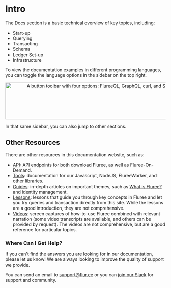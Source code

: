 # Intro

The Docs section is a basic technical overview of key topics, including:

- Start-up
- Querying
- Transacting
- Schema
- Ledger Set-up
- Infrastructure

To view the documentation examples in different programming languages, you can
toggle the language options in the sidebar on the top right.

<!-- markdownlint -->
<p align="center">
    <img
        style="width: 600px; height: 116px"
        src="https://s3.amazonaws.com/fluree-docs/language-options.png"
        alt="A button toolbar with four options: FlureeQL, GraphQL, curl, and SPARQL">
</p>

In that same sidebar, you can also jump to other sections.

## Other Resources

There are other resources in this documentation website, such as:

- [API](/api): API endpoints for both download Fluree, as well as Fluree-On-Demand.
- [Tools](/tools): documentation for our Javascript, NodeJS, FlureeWorker, and other
  libraries.
- [Guides](/guides): in-depth articles on important themes, such as
  [What is Fluree?](/guides/intro/what-is-fluree) and identity management.
- [Lessons](/lesson): lessons that guide you through key concepts in Fluree and
  let you try queries and transaction directly from this site. While the lessons
  are a good introduction, they are not comprehensive.
- [Videos](/video): screen captures of how-to-use Fluree combined with relevant
  narration (some video transcripts are available, and others can be provided by
  request). The videos are not comprehensive, but are a good reference for
  particular topics.

### Where Can I Get Help?

If you can't find the answers you are looking for in our documentation, please
let us know! We are always looking to improve the quality of support we provide.

You can send an email to <support@flur.ee> or you can
[join our Slack](https://launchpass.com/flureedb) for support and community.

